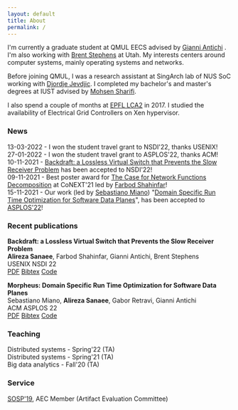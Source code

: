 ```yaml
---
layout: default
title: About
permalink: /
---
```


I'm currently a graduate student at QMUL EECS advised by [Gianni Antichi](https://gianniantichi.github.io/)
. I'm also working with [Brent Stephens](https://www.cs.utah.edu/~brent/)
 at Utah. My interests centers around computer systems, mainly operating systems and networks.

Before joining QMUL, I was a research assistant at SingArch lab of NUS SoC working with [Djordje Jevdjic](https://www.comp.nus.edu.sg/~jevdjic/). I completed my bachelor's and master's degrees at IUST advised by [Mohsen Sharifi](http://webpages.iust.ac.ir/msharifi/).

I also spend a couple of months at [EPFL LCA2](https://www.epfl.ch/labs/lca2/) in 2017. I studied the availability of Electrical Grid Controllers on Xen hypervisor.

### News
13-03-2022 - I won the student travel grant to NSDI'22, thanks USENIX!  
27-01-2022 - I won the student travel grant to ASPLOS'22, thanks ACM!  
10-11-2021 - <a href="">Backdraft: a Lossless Virtual Switch that Prevents the Slow Receiver Problem</a> has been accepted to NSDI'22!  
09-11-2021 - Best poster award for <a href="https://conferences2.sigcomm.org/co-next/2021/#!/program-poster">The 
Case for Network Functions Decomposition</a> at CoNEXT'21 led by <a href="https://fshahinfar1.github.io/">Farbod Shahinfar</a>!  
15-11-2021 - Our work (led by <a href="https://sebymiano.github.io/">Sebastiano
Miano</a>) "<a href="https://morpheus-compiler.github.io/morpheus/">Domain Specific Run Time Optimization for Software Data Planes</a>",
has been accepted to <a href="https://asplos-conference.org/">ASPLOS'22</a>!

### Recent publications
**Backdraft: a Lossless Virtual Switch that Prevents the Slow Receiver Problem**  
**Alireza Sanaee**, Farbod Shahinfar, Gianni Antichi, Brent Stephens  
USENIX NSDI 22  
<a href="">PDF</a> <a href="">Bibtex</a> <a href="">Code</a>


**Morpheus: Domain Specific Run Time Optimization for Software Data Planes**  
Sebastiano Miano, **Alireza Sanaee**, Gabor Retravi, Gianni Antichi  
ACM ASPLOS 22  
<a href="">PDF</a> <a href="">Bibtex</a> <a href="">Code</a>


### Teaching
Distributed systems - Spring'22 (TA)  
Distributed systems - Spring'21 (TA)  
Big data analytics - Fall'20 (TA)

### Service
[SOSP'19](https://sysartifacts.github.io), AEC Member (Artifact Evaluation Committee)

